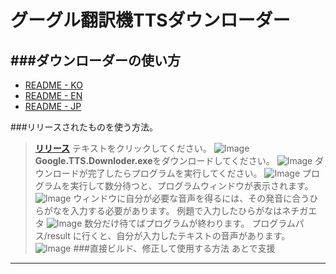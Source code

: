 グーグル翻訳機TTSダウンローダー
==============================
###ダウンローダーの使い方
-------------------------
- [README - KO](https://github.com/moole100/Google-traslate-tts-downloader/blob/main/README.md)
- [README - EN](https://github.com/moole100/Google-traslate-tts-downloader/blob/main/README%20-%20EN.md)
- [README - JP](https://github.com/moole100/Google-traslate-tts-downloader/blob/main/README%20-%20JP.md)

###リリースされたものを使う方法。
>**[リリース](https://github.com/moole100/Google-traslate-tts-downloader/releases)** テキストをクリックしてください。
![Image](https://media.discordapp.net/attachments/699182482985058314/780007696069296158/unknown.png?width=1239&height=697)
>**Google.TTS.Downloder.exe**をダウンロードしてください。
![Image](https://cdn.discordapp.com/attachments/699182482985058314/780008182708961300/unknown.png)
>ダウンロードが完了したらプログラムを実行してください。
![Image](https://cdn.discordapp.com/attachments/699182482985058314/780008696934957066/unknown.png)
>プログラムを実行して数分待つと、プログラムウィンドウが表示されます。
![Image](https://cdn.discordapp.com/attachments/699182482985058314/780008948563443742/unknown.png)
>ウィンドウに自分が必要な音声を得るには、その発音に合うひらがなを入力する必要があります。 例題で入力したひらがなはネチガエタ
![Image](https://cdn.discordapp.com/attachments/699182482985058314/780011009728315412/unknown.png)
>数分だけ待てばプログラムが終わります。 プログラムパス/result  に行くと、自分が入力したテキストの音声があります。
![Image](https://media.discordapp.net/attachments/699182482985058314/780023983247982612/unknown.png?width=786&height=698)
###直接ビルド、修正して使用する方法
>あとで支援
--------------------------------------------------------------------------------------------------------------------------------------------------------------------------------------------------------------------
